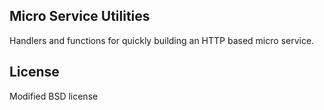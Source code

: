 Micro Service Utilities
-

Handlers and functions for quickly building an HTTP based micro service.

License
-
Modified BSD license